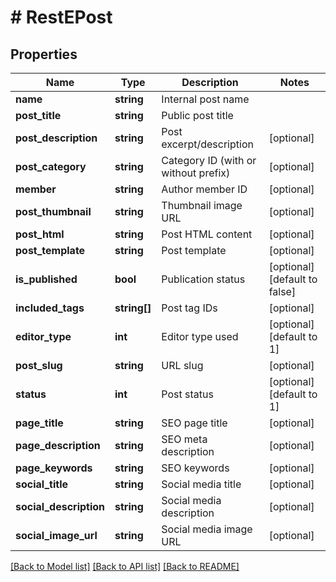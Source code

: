 # # RestEPost

## Properties

Name | Type | Description | Notes
------------ | ------------- | ------------- | -------------
**name** | **string** | Internal post name |
**post_title** | **string** | Public post title |
**post_description** | **string** | Post excerpt/description | [optional]
**post_category** | **string** | Category ID (with or without prefix) | [optional]
**member** | **string** | Author member ID | [optional]
**post_thumbnail** | **string** | Thumbnail image URL | [optional]
**post_html** | **string** | Post HTML content | [optional]
**post_template** | **string** | Post template | [optional]
**is_published** | **bool** | Publication status | [optional] [default to false]
**included_tags** | **string[]** | Post tag IDs | [optional]
**editor_type** | **int** | Editor type used | [optional] [default to 1]
**post_slug** | **string** | URL slug | [optional]
**status** | **int** | Post status | [optional] [default to 1]
**page_title** | **string** | SEO page title | [optional]
**page_description** | **string** | SEO meta description | [optional]
**page_keywords** | **string** | SEO keywords | [optional]
**social_title** | **string** | Social media title | [optional]
**social_description** | **string** | Social media description | [optional]
**social_image_url** | **string** | Social media image URL | [optional]

[[Back to Model list]](../../README.md#models) [[Back to API list]](../../README.md#endpoints) [[Back to README]](../../README.md)
